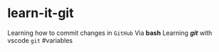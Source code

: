 # learn-it-git
Learning how to commit changes in `GitHub`
Via  **bash**
Learning ***git*** with vscode
`git`
#variables
